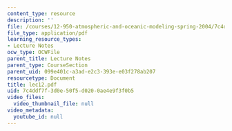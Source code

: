 ```yaml
---
content_type: resource
description: ''
file: /courses/12-950-atmospheric-and-oceanic-modeling-spring-2004/7c4ddf7f3d0e50f5d0200ae4e9f3f0b5_lec12.pdf
file_type: application/pdf
learning_resource_types:
- Lecture Notes
ocw_type: OCWFile
parent_title: Lecture Notes
parent_type: CourseSection
parent_uid: 099e401c-a3ad-e2c3-393e-e03f278ab207
resourcetype: Document
title: lec12.pdf
uid: 7c4ddf7f-3d0e-50f5-d020-0ae4e9f3f0b5
video_files:
  video_thumbnail_file: null
video_metadata:
  youtube_id: null
---
```

